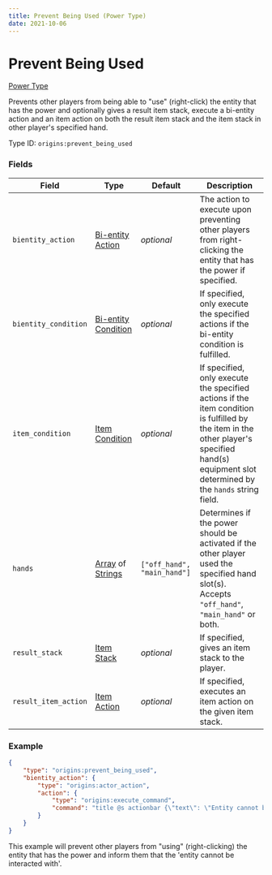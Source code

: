 ```yaml
---
title: Prevent Being Used (Power Type)
date: 2021-10-06
---
```


# Prevent Being Used

[Power Type](../power_types.md)

Prevents other players from being able to "use" (right-click) the entity that has the power and optionally gives a result item stack, execute a bi-entity action and an item action on both the result item stack and the item stack in other player's specified hand.

Type ID: `origins:prevent_being_used`

### Fields

Field | Type | Default | Description
------|------|---------|-------------
`bientity_action` | [Bi-entity Action](../bientity_actions.md) | _optional_ | The action to execute upon preventing other players from right-clicking the entity that has the power if specified.
`bientity_condition` | [Bi-entity Condition](../bientity_conditions.md) | _optional_ | If specified, only execute the specified actions if the bi-entity condition is fulfilled.
`item_condition` | [Item Condition](../item_conditions.md) | _optional_ | If specified, only execute the specified actions if the item condition is fulfilled by the item in the other player's specified hand(s) equipment slot determined by the `hands` string field.
`hands` | [Array](../data_types/array.md) of [Strings](../data_types/string.md) | `["off_hand", "main_hand"]` | Determines if the power should be activated if the other player used the specified hand slot(s). Accepts `"off_hand"`, `"main_hand"` or both.
`result_stack` | [Item Stack](../data_types/item_stack.md) | _optional_ | If specified, gives an item stack to the player.
`result_item_action` | [Item Action](../item_actions.md) | _optional_ | If specified, executes an item action on the given item stack.

### Example
```json
{
    "type": "origins:prevent_being_used",
    "bientity_action": {
        "type": "origins:actor_action",
        "action": {
            "type": "origins:execute_command",
            "command": "title @s actionbar {\"text\": \"Entity cannot be interacted with!\", \"color\": \"red\"}"
        }
    }
}
```
This example will prevent other players from "using" (right-clicking) the entity that has the power and inform them that the 'entity cannot be interacted with'.